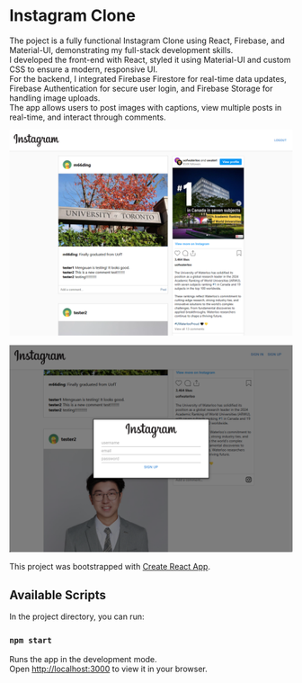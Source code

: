# Instagram Clone

The poject is a fully functional Instagram Clone using React, Firebase, and Material-UI, demonstrating my full-stack development skills.\
I developed the front-end with React, styled it using Material-UI and custom CSS to ensure a modern, responsive UI.\
For the backend, I integrated Firebase Firestore for real-time data updates, Firebase Authentication for secure user login, and Firebase Storage for handling image uploads.\
The app allows users to post images with captions, view multiple posts in real-time, and interact through comments.

![Project Screenshot](./Instagram-Clone.png)

![Project Screenshot](./Login-Page.png)

This project was bootstrapped with [Create React App](https://github.com/facebook/create-react-app).

## Available Scripts

In the project directory, you can run:

### `npm start`

Runs the app in the development mode.\
Open [http://localhost:3000](http://localhost:3000) to view it in your browser.




